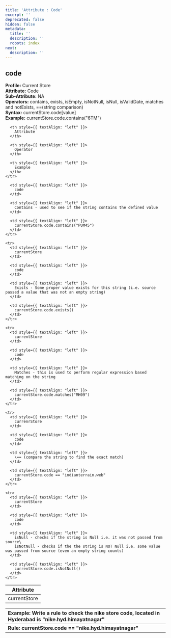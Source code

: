 ```yaml
---
title: 'Attribute : Code'
excerpt: ''
deprecated: false
hidden: false
metadata:
  title: ''
  description: ''
  robots: index
next:
  description: ''
---
```

## **code**

**Profile:** Current Store\
**Attribute:** Code\
**Sub-Attribute:** NA\
**Operators:** contains, exists, isEmpty, isNotNull, isNull, isValidDate, matches and notExists, ==(string comparison)\
**Syntax:** currentStore.code\[value]\
**Example:** currentStore.code.contains("6TM")

<Table align={["left","left","left","left"]}>
  <thead>
    <tr>
      <th style={{ textAlign: "left" }}>
        Attribute
      </th>

      <th style={{ textAlign: "left" }}>
        Attribute
      </th>

      <th style={{ textAlign: "left" }}>
        Operator
      </th>

      <th style={{ textAlign: "left" }}>
        Example
      </th>
    </tr>
  </thead>

  <tbody>
    <tr>
      <td style={{ textAlign: "left" }}>
        currentStore
      </td>

      <td style={{ textAlign: "left" }}>
        code
      </td>

      <td style={{ textAlign: "left" }}>
        Contains - used to see if the string contains the defined value
      </td>

      <td style={{ textAlign: "left" }}>
        currentStore.code.contains("PUM45")
      </td>
    </tr>

    <tr>
      <td style={{ textAlign: "left" }}>
        currentStore
      </td>

      <td style={{ textAlign: "left" }}>
        code
      </td>

      <td style={{ textAlign: "left" }}>
        Exists - Some proper value exists for this string (i.e. source passed a value that was not an empty string)
      </td>

      <td style={{ textAlign: "left" }}>
        currentStore.code.exists()
      </td>
    </tr>

    <tr>
      <td style={{ textAlign: "left" }}>
        currentStore
      </td>

      <td style={{ textAlign: "left" }}>
        code
      </td>

      <td style={{ textAlign: "left" }}>
        Matches - this is used to perform regular expression based matching on the string
      </td>

      <td style={{ textAlign: "left" }}>
        currentStore.code.matches("MH09")
      </td>
    </tr>

    <tr>
      <td style={{ textAlign: "left" }}>
        currenrStore
      </td>

      <td style={{ textAlign: "left" }}>
        code
      </td>

      <td style={{ textAlign: "left" }}>
        \== (compare the string to find the exact match)
      </td>

      <td style={{ textAlign: "left" }}>
        currentStore.code == "indianterrain.web"
      </td>
    </tr>

    <tr>
      <td style={{ textAlign: "left" }}>
        currentStore
      </td>

      <td style={{ textAlign: "left" }}>
        code
      </td>

      <td style={{ textAlign: "left" }}>
        isNull - checks if the string is Null i.e. it was not passed from source\
        isNotNull - checks if the the string is NOT Null i.e. some value was passed from source (even an empty string counts)
      </td>

      <td style={{ textAlign: "left" }}>
        currentStore.code.isNotNull()
      </td>
    </tr>
  </tbody>
</Table>

| Example: Write a rule to check the nike store code, located in Hyderabad is "nike.hyd.himayatnagar" |
| :-------------------------------------------------------------------------------------------------- |
| **Rule: currentStore.code == "nike.hyd.himayatnagar"**                                              |
